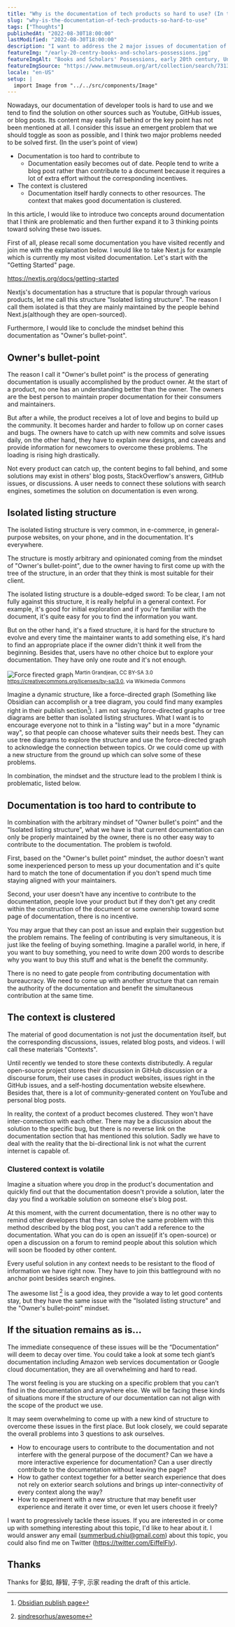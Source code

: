 ```yaml
---
title: "Why is the documentation of tech products so hard to use? (In the user’s point of view)"
slug: "why-is-the-documentation-of-tech-products-so-hard-to-use"
tags: ["Thoughts"]
publishedAt: "2022-08-30T18:00:00"
lastModified: "2022-08-30T18:00:00"
description: "I want to address the 2 major issues of documentation of tech products right now and I think if we don't address these issues, the future of programming is at danger."
featureImg: "/early-20-centry-books-and-scholars-possessions.jpg"
featureImgAlt: "Books and Scholars' Possessions, early 20th century, Unidentified artist"
featureImgSource: "https://www.metmuseum.org/art/collection/search/73134"
locale: "en-US"
setup: |
  import Image from "../../src/components/Image"
---
```


Nowadays, our documentation of developer tools is hard to use and we tend to find the solution on other sources such as Youtube, GitHub issues, or blog posts. Its content may easily fall behind or the key point has not been mentioned at all. I consider this issue an emergent problem that we should toggle as soon as possible, and I think two major problems needed to be solved first. (In the user’s point of view)

- Documentation is too hard to contribute to
  - Documentation easily becomes out of date. People tend to write a blog post rather than contribute to a document because it requires a lot of extra effort without the corresponding incentives.
- The context is clustered
  - Documentation itself hardly connects to other resources. The context that makes good documentation is clustered.

In this article, I would like to introduce two concepts around documentation that I think are problematic and then further expand it to 3 thinking points toward solving these two issues.

First of all, please recall some documentation you have visited recently and join me with the explanation below. I would like to take Next.js for example which is currently my most visited documentation. Let's start with the "Getting Started" page.

https://nextjs.org/docs/getting-started

Nextjs's documentation has a structure that is popular through various products, let me call this structure "Isolated listing structure". The reason I call them isolated is that they are mainly maintained by the people behind Next.js(although they are open-sourced).

Furthermore, I would like to conclude the mindset behind this documentation as "Owner's bullet-point".

## Owner's bullet-point
The reason I call it "Owner's bullet point" is the process of generating documentation is usually accomplished by the product owner. At the start of a product, no one has an understanding better than the owner. The owners are the best person to maintain proper documentation for their consumers and maintainers.

But after a while, the product receives a lot of love and begins to build up the community. It becomes harder and harder to follow up on corner cases and bugs. The owners have to catch up with new commits and solve issues daily, on the other hand, they have to explain new designs, and caveats and provide information for newcomers to overcome these problems. The loading is rising high drastically.

Not every product can catch up, the content begins to fall behind, and some solutions may exist in others' blog posts, StackOverflow's answers, GitHub issues, or discussions. A user needs to connect these solutions with search engines, sometimes the solution on documentation is even wrong. 

## Isolated listing structure
The isolated listing structure is very common, in e-commerce, in general-purpose websites, on your phone, and in the documentation. It's everywhere. 

The structure is mostly arbitrary and opinionated coming from the mindset of "Owner's bullet-point", due to the owner having to first come up with the tree of the structure, in an order that they think is most suitable for their client. 

The isolated listing structure is a double-edged sword: To be clear, I am not fully against this structure, it is really helpful in a general context. For example, it's good for initial exploration and if you're familiar with the document, it's quite easy for you to find the information you want.

But on the other hand, it's a fixed structure, it is hard for the structure to evolve and every time the maintainer wants to add something else, it's hard to find an appropriate place if the owner didn't think it well from the beginning. Besides that, users have no other choice but to explore your documentation. They have only one route and it's not enough.

<Image
  src="/force-directed-graph.png"
  alt="Force firected graph"
/>
<sup>Martin Grandjean, CC BY-SA 3.0 <https://creativecommons.org/licenses/by-sa/3.0>, via Wikimedia Commons</sup>

Imagine a dynamic structure, like a force-directed graph (Something like Obsidian can accomplish or a tree diagram, you could find many examples right in their publish section[^1]). I am not saying force-directed graphs or tree diagrams are better than isolated listing structures. What I want is to encourage everyone not to think in a "listing way" but in a more "dynamic way", so that people can choose whatever suits their needs best. They can use tree diagrams to explore the structure and use the force-directed graph to acknowledge the connection between topics. Or we could come up with a new structure from the ground up which can solve some of these problems.

In combination, the mindset and the structure lead to the problem I think is problematic, listed below.

## Documentation is too hard to contribute to
In combination with the arbitrary mindset of "Owner bullet's point" and the "Isolated listing structure", what we have is that current documentation can only be properly maintained by the owner, there is no other easy way to contribute to the documentation. The problem is twofold.

First, based on the "Owner's bullet point" mindset, the author doesn't want some inexperienced person to mess up your documentation and it's quite hard to match the tone of documentation if you don't spend much time staying aligned with your maintainers. 

Second, your user doesn't have any incentive to contribute to the documentation, people love your product but if they don't get any credit within the construction of the document or some ownership toward some page of documentation, there is no incentive.

You may argue that they can post an issue and explain their suggestion but the problem remains. The feeling of contributing is very simultaneous, it is just like the feeling of buying something. Imagine a parallel world, in here, if you want to buy something, you need to write down 200 words to describe why you want to buy this stuff and what is the benefit the community. 

There is no need to gate people from contributing documentation with bureaucracy. We need to come up with another structure that can remain the authority of the documentation and benefit the simultaneous contribution at the same time.

## The context is clustered
The material of good documentation is not just the documentation itself, but the corresponding discussions, issues, related blog posts, and videos. I will call these materials "Contexts".

Until recently we tended to store these contexts distributedly. A regular open-source project stores their discussion in GitHub discussion or a discourse forum, their use cases in product websites, issues right in the GitHub issues, and a self-hosting documentation website elsewhere. Besides that, there is a lot of community-generated content on YouTube and personal blog posts.

In reality, the context of a product becomes clustered. They won't have inter-connection with each other. There may be a discussion about the solution to the specific bug, but there is no reverse link on the documentation section that has mentioned this solution. Sadly we have to deal with the reality that the bi-directional link is not what the current internet is capable of.

### Clustered context is volatile
Imagine a situation where you drop in the product's documentation and quickly find out that the documentation doesn't provide a solution, later the day you find a workable solution on someone else's blog post. 

At this moment, with the current documentation, there is no other way to remind other developers that they can solve the same problem with this method described by the blog post, you can't add a reference to the documentation. What you can do is open an issue(if it's open-source) or open a discussion on a forum to remind people about this solution which will soon be flooded by other content.

Every useful solution in any context needs to be resistant to the flood of information we have right now. They have to join this battleground with no anchor point besides search engines. 

The awesome list [^2] is a good idea, they provide a way to let good contents stay, but they have the same issue with the "Isolated listing structure" and the "Owner's bullet-point" mindset.

## If the situation remains as is…
The immediate consequence of these issues will be the “Documentation” will deem to decay over time. You could take a look at some tech giant’s documentation including Amazon web services documentation or Google cloud documentation, they are all overwhelming and hard to read. 

The worst feeling is you are stucking on a specific problem that you can’t find in the documentation and anywhere else. We will be facing these kinds of situations more if the structure of our documentation can not align with the scope of the product we use.

It may seem overwhelming to come up with a new kind of structure to overcome these issues in the first place. But look closely, we could separate the overall problems into 3 questions to ask ourselves.

- How to encourage users to contribute to the documentation and not interfere with the general purpose of the document? Can we have a more interactive experience for documentation? Can a user directly contribute to the documentation without leaving the page?
- How to gather context together for a better search experience that does not rely on exterior search solutions and brings up inter-connectivity of every context along the way?
- How to experiment with a new structure that may benefit user experience and iterate it over time, or even let users choose it freely?

I want to progressively tackle these issues. If you are interested in or come up with something interesting about this topic, I'd like to hear about it. I would answer any email (summerbud.chiu@gmail.com) about this topic, you could also find me on Twitter (https://twitter.com/EiffelFly).

## Thanks

Thanks for 晏如, 靜智, 子宇, 示家 reading the draft of this article.

[^1]: [Obsidian publish page](https://obsidian.md/publish)
[^2]: [sindresorhus/awesome](https://github.com/sindresorhus/awesome)